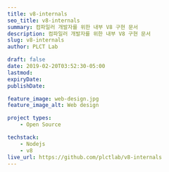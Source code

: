 ```yaml
---
title: v8-internals
seo_title: v8-internals
summary: 컴파일러 개발자를 위한 내부 V8 구현 문서
description: 컴파일러 개발자를 위한 내부 V8 구현 문서
slug: v8-internals
author: PLCT Lab

draft: false
date: 2019-02-20T03:52:30-05:00
lastmod: 
expiryDate: 
publishDate: 

feature_image: web-design.jpg
feature_image_alt: Web design

project types: 
    - Open Source

techstack:
    - Nodejs
    - v8
live_url: https://github.com/plctlab/v8-internals
---
```


